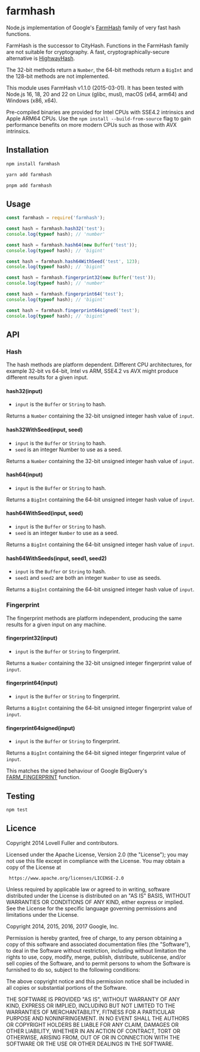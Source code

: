 # farmhash

Node.js implementation of Google's
[FarmHash](https://github.com/google/farmhash)
family of very fast hash functions.

FarmHash is the successor to CityHash.
Functions in the FarmHash family are not suitable for cryptography.
A fast, cryptographically-secure alternative is
[HighwayHash](https://github.com/lovell/highwayhash).

The 32-bit methods return a `Number`,
the 64-bit methods return a `BigInt`
and the 128-bit methods are not implemented.

This module uses FarmHash v1.1.0 (2015-03-01).
It has been tested with Node.js 16, 18, 20 and 22
on Linux (glibc, musl),
macOS (x64, arm64) and
Windows (x86, x64).

Pre-compiled binaries are provided for
Intel CPUs with SSE4.2 intrinsics
and Apple ARM64 CPUs.
Use the `npm install --build-from-source` flag to gain performance benefits
on more modern CPUs such as those with AVX intrinsics.

## Installation

```sh
npm install farmhash
```

```sh
yarn add farmhash
```

```sh
pnpm add farmhash
```

## Usage

```javascript
const farmhash = require('farmhash');
```

```javascript
const hash = farmhash.hash32('test');
console.log(typeof hash); // 'number'
```

```javascript
const hash = farmhash.hash64(new Buffer('test'));
console.log(typeof hash); // 'bigint'
```

```javascript
const hash = farmhash.hash64WithSeed('test', 123);
console.log(typeof hash); // 'bigint'
```

```javascript
const hash = farmhash.fingerprint32(new Buffer('test'));
console.log(typeof hash); // 'number'
```

```javascript
const hash = farmhash.fingerprint64('test');
console.log(typeof hash); // 'bigint'
```

```javascript
const hash = farmhash.fingerprint64signed('test');
console.log(typeof hash); // 'bigint'
```

## API

### Hash

The hash methods are platform dependent.
Different CPU architectures, for example 32-bit vs 64-bit, Intel vs ARM, SSE4.2 vs AVX
might produce different results for a given input.

#### hash32(input)

* `input` is the `Buffer` or `String` to hash.

Returns a `Number` containing the 32-bit unsigned integer hash value of `input`.

#### hash32WithSeed(input, seed)

* `input` is the `Buffer` or `String` to hash.
* `seed` is an integer Number to use as a seed.

Returns a `Number` containing the 32-bit unsigned integer hash value of `input`.

#### hash64(input)

* `input` is the `Buffer` or `String` to hash.

Returns a `BigInt` containing the 64-bit unsigned integer hash value of `input`.

#### hash64WithSeed(input, seed)

* `input` is the `Buffer` or `String` to hash.
* `seed` is an integer `Number` to use as a seed.

Returns a `BigInt` containing the 64-bit unsigned integer hash value of `input`.

#### hash64WithSeeds(input, seed1, seed2)

* `input` is the `Buffer` or `String` to hash.
* `seed1` and `seed2` are both an integer `Number` to use as seeds.

Returns a `BigInt` containing the 64-bit unsigned integer hash value of `input`.

### Fingerprint

The fingerprint methods are platform independent, producing the same results for a given input on any machine.

#### fingerprint32(input)

* `input` is the `Buffer` or `String` to fingerprint.

Returns a `Number` containing the 32-bit unsigned integer fingerprint value of `input`.

#### fingerprint64(input)

* `input` is the `Buffer` or `String` to fingerprint.

Returns a `BigInt` containing the 64-bit unsigned integer fingerprint value of `input`.

#### fingerprint64signed(input)

* `input` is the `Buffer` or `String` to fingerprint.

Returns a `BigInt` containing the 64-bit signed integer fingerprint value of `input`.

This matches the signed behaviour of Google BigQuery's
[FARM_FINGERPRINT](https://cloud.google.com/bigquery/docs/reference/standard-sql/functions-and-operators#farm_fingerprint)
function.

## Testing

```sh
npm test
```

## Licence

Copyright 2014 Lovell Fuller and contributors.

Licensed under the Apache License, Version 2.0 (the "License");
you may not use this file except in compliance with the License.
You may obtain a copy of the License at

     https://www.apache.org/licenses/LICENSE-2.0

Unless required by applicable law or agreed to in writing, software
distributed under the License is distributed on an "AS IS" BASIS,
WITHOUT WARRANTIES OR CONDITIONS OF ANY KIND, either express or implied.
See the License for the specific language governing permissions and
limitations under the License.

Copyright 2014, 2015, 2016, 2017 Google, Inc.

Permission is hereby granted, free of charge, to any person obtaining a copy
of this software and associated documentation files (the "Software"), to deal
in the Software without restriction, including without limitation the rights
to use, copy, modify, merge, publish, distribute, sublicense, and/or sell
copies of the Software, and to permit persons to whom the Software is
furnished to do so, subject to the following conditions:

The above copyright notice and this permission notice shall be included in
all copies or substantial portions of the Software.

THE SOFTWARE IS PROVIDED "AS IS", WITHOUT WARRANTY OF ANY KIND, EXPRESS OR
IMPLIED, INCLUDING BUT NOT LIMITED TO THE WARRANTIES OF MERCHANTABILITY,
FITNESS FOR A PARTICULAR PURPOSE AND NONINFRINGEMENT. IN NO EVENT SHALL THE
AUTHORS OR COPYRIGHT HOLDERS BE LIABLE FOR ANY CLAIM, DAMAGES OR OTHER
LIABILITY, WHETHER IN AN ACTION OF CONTRACT, TORT OR OTHERWISE, ARISING FROM,
OUT OF OR IN CONNECTION WITH THE SOFTWARE OR THE USE OR OTHER DEALINGS IN
THE SOFTWARE.
